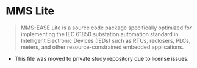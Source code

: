 MMS Lite
===
> MMS-EASE Lite is a source code package specifically optimized for implementing the IEC 61850 substation automation standard in Intelligent Electronic Devices (IEDs) such as RTUs, reclosers, PLCs, meters, and other resource-constrained embedded applications.

* This file was moved to private study repository due to license issues.